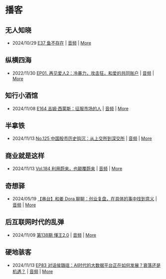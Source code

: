 # 播客

## 无人知晓
- 2024/10/29 [E37 鱼不存在](https://www.xiaoyuzhoufm.com/episode/6720836fbad346ebe6399017) | [音频](https://dts-api.xiaoyuzhoufm.com/track/611719d3cb0b82e1df0ad29e/6720836fbad346ebe6399017/media.xyzcdn.net/lu1L3ucT8gNS6cVyQe0K2Xfqu_ve.m4a) | [More](channels/%E6%97%A0%E4%BA%BA%E7%9F%A5%E6%99%93.md)

## 纵横四海
- 2022/11/30 [EP01. 再见爱人2：冷暴力，攻击狂，和爱的共同账户](https://www.ximalaya.com/sound/592716797) | [音频](https://aod.cos.tx.xmcdn.com/storages/26c6-audiofreehighqps/E9/4E/GKwRIUEHXOodAq7-QQHYdhCw-aacv2-48K.m4a) | [More](channels/%E7%BA%B5%E6%A8%AA%E5%9B%9B%E6%B5%B7.md)

## 知行小酒馆
- 2024/11/08 [E164 吉姆·西蒙斯：征服市场的人](https://www.xiaoyuzhoufm.com/episode/672daea641963c65b0ebaf99) | [音频](https://dts-api.xiaoyuzhoufm.com/track/6013f9f58e2f7ee375cf4216/672daea641963c65b0ebaf99/media.xyzcdn.net/lmUkaQGsYhF-QK9AiMJg4squCUeu.m4a) | [More](channels/%E7%9F%A5%E8%A1%8C%E5%B0%8F%E9%85%92%E9%A6%86.md)

## 半拿铁
- 2024/11/13 [No.125 中国股市历史钩沉：从上交所到深交所](https://www.ximalaya.com/sound/774076761) | [音频](https://tk.wavpub.com/WPDL_SZaUYPZrKXQrcUHRHTRfzzfPEbsFNXTdtvPcDPChfRfzztPFkTagRzDquh-e0.m4a) | [More](channels/%E5%8D%8A%E6%8B%BF%E9%93%81.md)

## 商业就是这样
- 2024/11/13 [Vol.184 利用蔚来，也颠覆蔚来](https://www.ximalaya.com/sound/774411798) | [音频](https://aod.cos.tx.xmcdn.com/storages/2343-audiofreehighqps/51/2F/GKwRIMALCojWALUiywMu3ht9.m4a) | [More](channels/%E5%95%86%E4%B8%9A%E5%B0%B1%E6%98%AF%E8%BF%99%E6%A0%B7.md)

## 奇想驿
- 2024/05/19 [【串台】和姜 Dora 聊聊：创业复盘，在具体的事中找到意义](https://www.xiaoyuzhoufm.com/episode/664962d382b428eafd844366) | [音频](https://dts-api.xiaoyuzhoufm.com/track/6034daea97755b8fc9c66480/664962d382b428eafd844366/media.xyzcdn.net/llloyy2KoUURla1cgosxmkenwwHw.m4a) | [More](channels/%E5%A5%87%E6%83%B3%E9%A9%BF.md)

## 后互联网时代的乱弹
- 2024/11/09 [第138期 懂王2.0](https://hosting.wavpub.cn/pie/ep138/) | [音频](https://tk.wavpub.com/WPDL_dEsDwwUrktdQnrzFWvWyTWFNQnpUfzAgMvzGRZsZVsWFvtyXRRNRQcnSZh-38.mp3) | [More](channels/%E5%90%8E%E4%BA%92%E8%81%94%E7%BD%91%E6%97%B6%E4%BB%A3%E7%9A%84%E4%B9%B1%E5%BC%B9.md)

## 硬地骇客
- 2024/11/13 [EP83 对话侯璐瑶：AI时代的大数据平台正在如何发展？衰落还是机遇？](https://www.xiaoyuzhoufm.com/episode/6734353ff373fe5d4de79016) | [音频](https://dts-api.xiaoyuzhoufm.com/track/640ee2438be5d40013fe4a87/6734353ff373fe5d4de79016/media.xyzcdn.net/lmEv4BLUE7l1XdG6xjG3qZPaclXY.m4a) | [More](channels/%E7%A1%AC%E5%9C%B0%E9%AA%87%E5%AE%A2.md)


